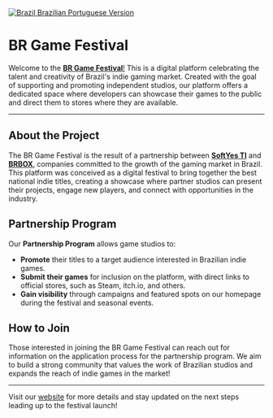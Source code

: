 [![Brazil](https://raw.githubusercontent.com/stevenrskelton/flag-icon/master/png/16/country-4x3/br.png "Brazil") Brazilian Portuguese Version](https://github.com/BRGFestival/.github/blob/main/profile/README.md)

# BR Game Festival

Welcome to the [**BR Game Festival**!](https://brfestival.com.br) This is a digital platform celebrating the talent and creativity of Brazil's indie gaming market. Created with the goal of supporting and promoting independent studios, our platform offers a dedicated space where developers can showcase their games to the public and direct them to stores where they are available.

---

## About the Project

The BR Game Festival is the result of a partnership between [**SoftYes TI**](https://softyes.com.br) and [**BRBOX**](https://brboxes.com.br), companies committed to the growth of the gaming market in Brazil. This platform was conceived as a digital festival to bring together the best national indie titles, creating a showcase where partner studios can present their projects, engage new players, and connect with opportunities in the industry.

## Partnership Program

Our **Partnership Program** allows game studios to:

- **Promote** their titles to a target audience interested in Brazilian indie games.
- **Submit their games** for inclusion on the platform, with direct links to official stores, such as Steam, itch.io, and others.
- **Gain visibility** through campaigns and featured spots on our homepage during the festival and seasonal events.

## How to Join

Those interested in joining the BR Game Festival can reach out for information on the application process for the partnership program. We aim to build a strong community that values the work of Brazilian studios and expands the reach of indie games in the market!

---

Visit our [website](https://softyes.com.br/brfestival.html) for more details and stay updated on the next steps leading up to the festival launch!
